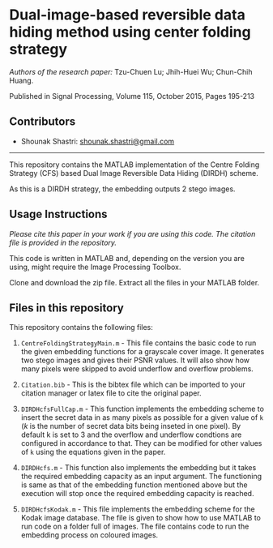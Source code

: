 # Dual-image-based reversible data hiding method using center folding strategy
*Authors of the research paper:* Tzu-Chuen Lu; Jhih-Huei Wu; Chun-Chih Huang.

Published in Signal Processing, Volume 115, October 2015, Pages 195-213

## Contributors
- Shounak Shastri: <shounak.shastri@gmail.com>
---

This repository contains the MATLAB implementation of the Centre Folding Strategy (CFS) based Dual Image Reversible Data Hiding (DIRDH) scheme. 

As this is a DIRDH strategy, the embedding outputs 2 stego images. 


## Usage Instructions

*Please cite this paper in your work if you are using this code. The citation file is provided in the repository.*

This code is written in MATLAB and, depending on the version you are using, might require the Image Processing Toolbox. 

Clone and download the zip file. Extract all the files in your MATLAB folder.

## Files in this repository

This repository contains the following files:

1. `CentreFoldingStrategyMain.m` - This file contains the basic code to run the given embedding functions for a grayscale cover image. It generates two stego images and gives their PSNR values. It will also show how many pixels were skipped to avoid underflow and overflow problems.

2. `Citation.bib` - This is the bibtex file which can be imported to your citation manager or latex file to cite the original paper.

3. `DIRDHcfsFullCap.m` - This function implements the embedding scheme to insert the secret data in as many pixels as possible for a given value of `k` (*k* is the number of secret data bits being inseted in one pixel). By default k is set to 3 and the overflow and underflow condtions are configured in accordance to that. They can be modified for other values of `k` using the equations given in the paper.

4. `DIRDHcfs.m` - This function also implements the embedding but it takes the required embedding capacity as an input argument. The functioning is same as that of the  embedding function mentioned above but the execution will stop once the required embedding capacity is reached. 

5. `DIRDHcfsKodak.m` - This file implements the embedding scheme for the Kodak image database. The file is given to show how to use MATLAB to run code on a folder full of images. The file contains code to run the embedding process on coloured images.

